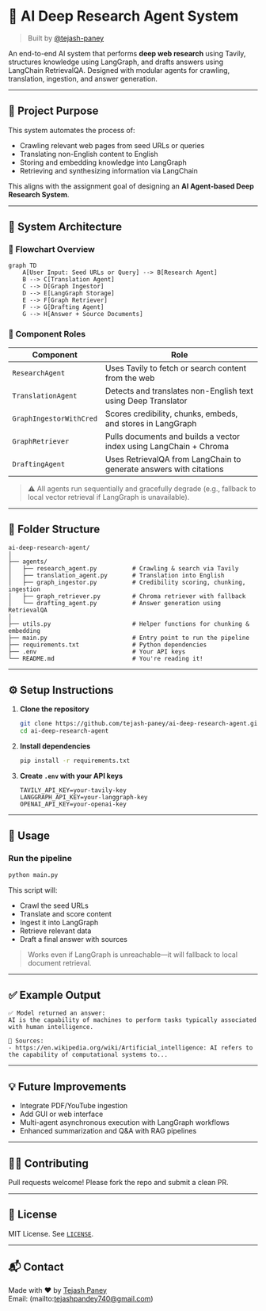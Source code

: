 # 🧠 AI Deep Research Agent System

> Built by [@tejash-paney](https://github.com/tejash-300)

An end-to-end AI system that performs **deep web research** using Tavily, structures knowledge using LangGraph, and drafts answers using LangChain RetrievalQA. Designed with modular agents for crawling, translation, ingestion, and answer generation.

---

## 🚧 Project Purpose

This system automates the process of:

- Crawling relevant web pages from seed URLs or queries  
- Translating non-English content to English  
- Storing and embedding knowledge into LangGraph  
- Retrieving and synthesizing information via LangChain

This aligns with the assignment goal of designing an **AI Agent-based Deep Research System**.

---

## 📐 System Architecture

### 🔧 Flowchart Overview

```mermaid
graph TD
    A[User Input: Seed URLs or Query] --> B[Research Agent]
    B --> C[Translation Agent]
    C --> D[Graph Ingestor]
    D --> E[LangGraph Storage]
    E --> F[Graph Retriever]
    F --> G[Drafting Agent]
    G --> H[Answer + Source Documents]
```

### 🧩 Component Roles

| Component          | Role                                                                 |
|--------------------|----------------------------------------------------------------------|
| `ResearchAgent`     | Uses Tavily to fetch or search content from the web                 |
| `TranslationAgent`  | Detects and translates non-English text using Deep Translator       |
| `GraphIngestorWithCred` | Scores credibility, chunks, embeds, and stores in LangGraph         |
| `GraphRetriever`    | Pulls documents and builds a vector index using LangChain + Chroma  |
| `DraftingAgent`     | Uses RetrievalQA from LangChain to generate answers with citations  |

> ⚠️ All agents run sequentially and gracefully degrade (e.g., fallback to local vector retrieval if LangGraph is unavailable).

---

## 📁 Folder Structure

```
ai-deep-research-agent/
│
├── agents/
│   ├── research_agent.py          # Crawling & search via Tavily
│   ├── translation_agent.py       # Translation into English
│   ├── graph_ingestor.py          # Credibility scoring, chunking, ingestion
│   ├── graph_retriever.py         # Chroma retriever with fallback
│   └── drafting_agent.py          # Answer generation using RetrievalQA
│
├── utils.py                       # Helper functions for chunking & embedding
├── main.py                        # Entry point to run the pipeline
├── requirements.txt               # Python dependencies
├── .env                           # Your API keys
└── README.md                      # You're reading it!
```

---

## ⚙️ Setup Instructions

1. **Clone the repository**
   ```bash
   git clone https://github.com/tejash-paney/ai-deep-research-agent.git
   cd ai-deep-research-agent
   ```

2. **Install dependencies**
   ```bash
   pip install -r requirements.txt
   ```

3. **Create `.env` with your API keys**
   ```env
   TAVILY_API_KEY=your-tavily-key
   LANGGRAPH_API_KEY=your-langgraph-key
   OPENAI_API_KEY=your-openai-key
   ```

---

## 🚀 Usage

### Run the pipeline

```bash
python main.py
```

This script will:
- Crawl the seed URLs
- Translate and score content
- Ingest it into LangGraph
- Retrieve relevant data
- Draft a final answer with sources

> Works even if LangGraph is unreachable—it will fallback to local document retrieval.

---

## ✅ Example Output

```
✅ Model returned an answer:
AI is the capability of machines to perform tasks typically associated with human intelligence.

📑 Sources:
- https://en.wikipedia.org/wiki/Artificial_intelligence: AI refers to the capability of computational systems to...
```

---

## 💡 Future Improvements

- Integrate PDF/YouTube ingestion
- Add GUI or web interface
- Multi-agent asynchronous execution with LangGraph workflows
- Enhanced summarization and Q&A with RAG pipelines

---

## 🧑‍💻 Contributing

Pull requests welcome! Please fork the repo and submit a clean PR.

---

## 🪪 License

MIT License. See [`LICENSE`](LICENSE).

---

## 📬 Contact

Made with ❤️ by [Tejash Paney](https://github.com/tejash-300)  
Email: (mailto:tejashpandey740@gmail.com)

